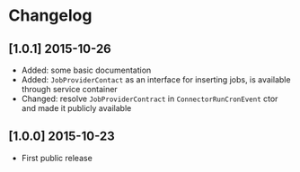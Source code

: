 # Changelog

## [1.0.1] 2015-10-26
-   Added: some basic documentation
-   Added: `JobProviderContact` as an interface for inserting jobs, is available through service container
-   Changed: resolve `JobProviderContract` in `ConnectorRunCronEvent` ctor and made it publicly available

## [1.0.0] 2015-10-23
-   First public release
